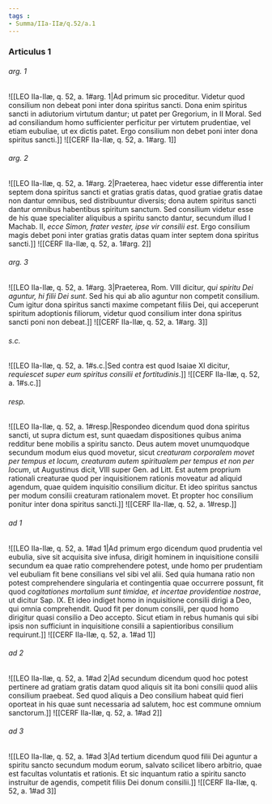 ```yaml
---
tags : 
- Summa/IIa-IIæ/q.52/a.1
---
```


### Articulus 1

###### arg. 1
![[LEO IIa-IIæ, q. 52, a. 1#arg. 1|Ad primum sic proceditur. Videtur quod consilium non debeat poni inter dona spiritus sancti. Dona enim spiritus sancti in adiutorium virtutum dantur; ut patet per Gregorium, in II Moral. Sed ad consiliandum homo sufficienter perficitur per virtutem prudentiae, vel etiam eubuliae, ut ex dictis patet. Ergo consilium non debet poni inter dona spiritus sancti.]]
![[CERF IIa-IIæ, q. 52, a. 1#arg. 1]]

###### arg. 2
![[LEO IIa-IIæ, q. 52, a. 1#arg. 2|Praeterea, haec videtur esse differentia inter septem dona spiritus sancti et gratias gratis datas, quod gratiae gratis datae non dantur omnibus, sed distribuuntur diversis; dona autem spiritus sancti dantur omnibus habentibus spiritum sanctum. Sed consilium videtur esse de his quae specialiter aliquibus a spiritu sancto dantur, secundum illud I Machab. II, *ecce Simon, frater vester, ipse vir consilii est*. Ergo consilium magis debet poni inter gratias gratis datas quam inter septem dona spiritus sancti.]]
![[CERF IIa-IIæ, q. 52, a. 1#arg. 2]]

###### arg. 3
![[LEO IIa-IIæ, q. 52, a. 1#arg. 3|Praeterea, Rom. VIII dicitur, *qui spiritu Dei aguntur, hi filii Dei sunt*. Sed his qui ab alio aguntur non competit consilium. Cum igitur dona spiritus sancti maxime competant filiis Dei, qui acceperunt spiritum adoptionis filiorum, videtur quod consilium inter dona spiritus sancti poni non debeat.]]
![[CERF IIa-IIæ, q. 52, a. 1#arg. 3]]

###### s.c.
![[LEO IIa-IIæ, q. 52, a. 1#s.c.|Sed contra est quod Isaiae XI dicitur, *requiescet super eum spiritus consilii et fortitudinis*.]]
![[CERF IIa-IIæ, q. 52, a. 1#s.c.]]

###### resp.
![[LEO IIa-IIæ, q. 52, a. 1#resp.|Respondeo dicendum quod dona spiritus sancti, ut supra dictum est, sunt quaedam dispositiones quibus anima redditur bene mobilis a spiritu sancto. Deus autem movet unumquodque secundum modum eius quod movetur, sicut *creaturam corporalem movet per tempus et locum, creaturam autem spiritualem per tempus et non per locum*, ut Augustinus dicit, VIII super Gen. ad Litt. Est autem proprium rationali creaturae quod per inquisitionem rationis moveatur ad aliquid agendum, quae quidem inquisitio consilium dicitur. Et ideo spiritus sanctus per modum consilii creaturam rationalem movet. Et propter hoc consilium ponitur inter dona spiritus sancti.]]
![[CERF IIa-IIæ, q. 52, a. 1#resp.]]

###### ad 1
![[LEO IIa-IIæ, q. 52, a. 1#ad 1|Ad primum ergo dicendum quod prudentia vel eubulia, sive sit acquisita sive infusa, dirigit hominem in inquisitione consilii secundum ea quae ratio comprehendere potest, unde homo per prudentiam vel eubuliam fit bene consilians vel sibi vel alii. Sed quia humana ratio non potest comprehendere singularia et contingentia quae occurrere possunt, fit quod *cogitationes mortalium sunt timidae, et incertae providentiae nostrae*, ut dicitur Sap. IX. Et ideo indiget homo in inquisitione consilii dirigi a Deo, qui omnia comprehendit. Quod fit per donum consilii, per quod homo dirigitur quasi consilio a Deo accepto. Sicut etiam in rebus humanis qui sibi ipsis non sufficiunt in inquisitione consilii a sapientioribus consilium requirunt.]]
![[CERF IIa-IIæ, q. 52, a. 1#ad 1]]

###### ad 2
![[LEO IIa-IIæ, q. 52, a. 1#ad 2|Ad secundum dicendum quod hoc potest pertinere ad gratiam gratis datam quod aliquis sit ita boni consilii quod aliis consilium praebeat. Sed quod aliquis a Deo consilium habeat quid fieri oporteat in his quae sunt necessaria ad salutem, hoc est commune omnium sanctorum.]]
![[CERF IIa-IIæ, q. 52, a. 1#ad 2]]

###### ad 3
![[LEO IIa-IIæ, q. 52, a. 1#ad 3|Ad tertium dicendum quod filii Dei aguntur a spiritu sancto secundum modum eorum, salvato scilicet libero arbitrio, quae est facultas voluntatis et rationis. Et sic inquantum ratio a spiritu sancto instruitur de agendis, competit filiis Dei donum consilii.]]
![[CERF IIa-IIæ, q. 52, a. 1#ad 3]]

